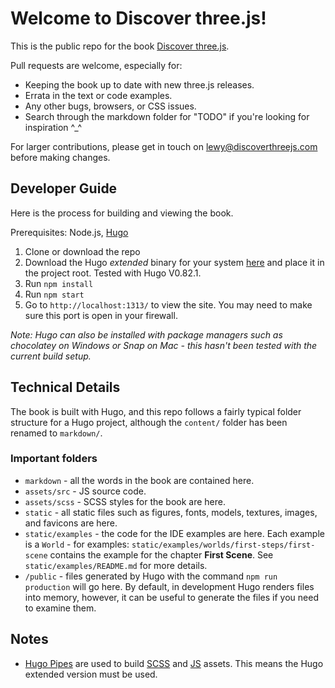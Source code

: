# Welcome to Discover three.js!

This is the public repo for the book [Discover three.js](https://discoverthreejs.com/).

Pull requests are welcome, especially for:

* Keeping the book up to date with new three.js releases.
* Errata in the text or code examples.
* Any other bugs, browsers, or CSS issues.
* Search through the markdown folder for "TODO" if you're looking for inspiration ^_^

For larger contributions, please get in touch on lewy@discoverthreejs.com before making changes.

## Developer Guide

Here is the process for building and viewing the book.

Prerequisites: Node.js, [Hugo](https://github.com/gohugoio/hugo)

1. Clone or download the repo
2. Download the Hugo _extended_ binary for your system [here](https://github.com/gohugoio/hugo/releases) and place it in the project root. Tested with Hugo V0.82.1.
2. Run `npm install`
4. Run `npm start`
5. Go to `http://localhost:1313/` to view the site. You may need to make sure this port is open in your firewall.

_Note: Hugo can also be installed with package managers such as chocolatey on Windows or Snap on Mac - this hasn't been tested with the current build setup._

## Technical Details

The book is built with Hugo, and this repo follows a fairly typical folder structure for a Hugo project, although the `content/` folder has been renamed to `markdown/`.

### Important folders

* `markdown` - all the words in the book are contained here.
* `assets/src` - JS source code.
* `assets/scss` - SCSS styles for the book are here.
* `static` - all static files such as figures, fonts, models, textures, images, and favicons are here.
* `static/examples` - the code for the IDE examples are here. Each example is a `World` - for examples: `static/examples/worlds/first-steps/first-scene` contains the example for the chapter **First Scene**. See `static/examples/README.md` for more details.
* `/public` - files generated by Hugo with the command `npm run production` will go here. By default, in development Hugo renders files into memory, however, it can be useful to generate the files if you need to examine them.

## Notes

* [Hugo Pipes](https://gohugo.io/hugo-pipes/) are used to build [SCSS](https://gohugo.io/hugo-pipes/scss-sass/) and [JS](https://gohugo.io/hugo-pipes/js/) assets. This means the Hugo extended version must be used.